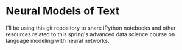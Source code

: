 Neural Models of Text
=====================

I'll be using this git repository to share iPython notebooks and other
resources related to this spring's advanced data science course on
language modeling with neural networks.